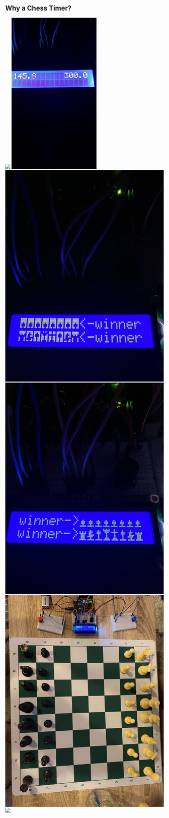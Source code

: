 ## Why a Chess Timer?

<img src="welcomeScreen.gif"/>
<img src="timerRunning.gif"/>
<img src="blackWinScreen.jpeg"/>
<img src="whiteWinScreen.jpeg"/>
<img src="timerAndBoard.jpeg"/>
<img src="restartWithWhiteWin.jpeg"/>
